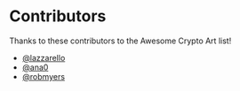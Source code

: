 # Contributors

Thanks to these contributors to the Awesome Crypto Art list!

- [@lazzarello](https://github.com/lazzarello)
- [@ana0](https://github.com/ana0)
- [@robmyers](https://github.com/robmyers)
